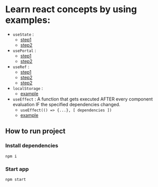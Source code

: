 # Learn react concepts by using examples:
 - `useState` :
    - [step1](./expenses-app/src/App.js#L7)
    - [step2](./expenses-app/src/App.js#L31)
 - `usePortal` :
    - [step1](./add-user-app/public/index.html#L31)
    - [step2](./add-user-app/src/components/UI/ErrorModal.js#L31)
 - `useRef` :
    - [step1](./add-user-app/src/components/Users/AddUser.js#L10)
    - [step2](./add-user-app/src/components/Users/AddUser.js#L17)
    - [step2](./add-user-app/src/components/Users/AddUser.js#L35)
 - `localStorage` :
    - [example](./login-app/src/App.js#L22)
 - `useEffect` : A function that gets executed AFTER every component evaluation IF the specified dependencies changed.
    - `useEffect(() => {...}, [ dependencies ])`
    - [example](./login-app/src/App.js#L11)

## How to run project

### Install dependencies 

`npm i`

### Start app

`npm start`